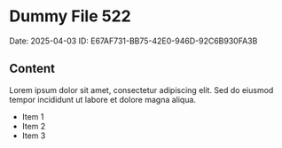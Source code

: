 # Dummy File 522

Date: 2025-04-03
ID: E67AF731-BB75-42E0-946D-92C6B930FA3B

## Content

Lorem ipsum dolor sit amet, consectetur adipiscing elit.
Sed do eiusmod tempor incididunt ut labore et dolore magna aliqua.

* Item 1
* Item 2
* Item 3

